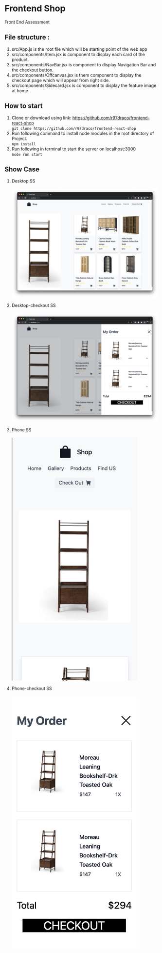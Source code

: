 # Frontend Shop
Front End Assessment

## File structure :
1. src/App.js is the root file which will be starting point of the web app
2. src/components/Item.jsx is component to display each card of the product.
3. src/components/NavBar.jsx is component to display Navigation Bar and the checkout button.
3. src/components/Offcanvas.jsx is them component to display the checkout page which will appear from right side.
3. src/components/Sidecard.jsx is component to display the feature image at home.

## How to start
1. Clone or download using link: https://github.com/r97draco/frontend-react-shop
<br>```git clone https://github.com/r97draco/frontend-react-shop```
2. Run following command to install node modules in the root directory of Project.
<br>```npm install```
3. Run following in terminal to start the server on localhost:3000
<br>```node run start```

## Show Case
1. Desktop SS
<br><br>![alt txt](./public/Desktop.png)<br>
2. Desktop-checkout SS
<br><br>![alt txt](./public/Desktop-checkout.png)<br>

3. Phone SS
<br><br>![alt txt](./public/Phone.png)<br>
4. Phone-checkout SS
<br><br>![alt txt](./public/Phone-checkout.png)<br>
